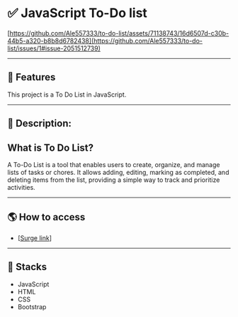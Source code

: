 #  ✅ JavaScript To-Do list

[https://github.com/Ale557333/to-do-list/assets/71138743/16d6507d-c30b-44b5-a320-b8b8d6782438](https://github.com/Ale557333/to-do-list/issues/1#issue-2051512739)

---

## 🎯 Features


This project is a To Do List in JavaScript.

---

## 📝 Description:


## What is To Do List?

A To-Do List is a tool that enables users to create, organize, and manage lists of tasks or chores. It allows adding, editing, marking as completed, and deleting items from the list, providing a simple way to track and prioritize activities.

---

## 🌎 How to access

- [[Surge link](https://effervescent-nasturtium-59ae75.netlify.app/)]

---

## 🚀 Stacks

-   JavaScript
-   HTML
-   CSS
-   Bootstrap
